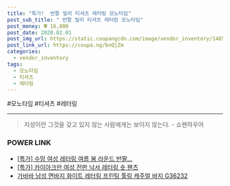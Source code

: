 ```yaml
--- 
title: "특가!  반팔 빌리 티셔츠 레터링 모노타임" 
post_sub_title: " 반팔 빌리 티셔츠 레터링 모노타임" 
post_money: ₩ 16,800 
post_date: 2020.02.01 
post_img_url: https://static.coupangcdn.com/image/vendor_inventory/1465/8e185a62e1a2af459cdc61973c5399fecfdb9b82eebb6ab6277c69deb1a2.jpg 
post_link_url: https://coupa.ng/bnQjZm 
categories: 
  - vendor_inventory 
tags: 
  - 모노타임 
  - 티셔츠 
  - 레터링 
--- 
```

  #모노타임 #티셔츠 #레터링 
<hr> 

> 지성이란 그것을 갖고 있지 않는 사람에게는 보이지 않는다. - 쇼펜하우어 


### POWER LINK

* <a href="https://blog.naver.com/an0733/221792505668" target="_blank">[특가] 수맘 여성 레터링 여름 봄 라운드 반팔...</a>
* <a href="https://blog.naver.com/santokki14/221793100804" target="_blank">[특가] 카이아크만 여성 전판 낙서 레터링 숏 팬츠</a>
* <a href="https://blog.naver.com/fasyy4321/221785021222" target="_blank">가바바 남성 면바지 화이트 레터링 프린팅 툴링 캐주얼 바지 G36232</a>
